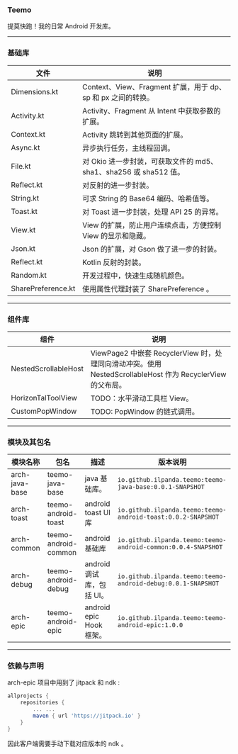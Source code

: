 ### Teemo

提莫快跑！我的日常 Android 开发库。


---

### 基础库

文件 | 说明
---| ---
Dimensions.kt | Context、View、Fragment 扩展，用于 dp、sp 和 px 之间的转换。
Activity.kt |  Activity、Fragment 从 Intent 中获取参数的扩展。
Context.kt | Activity 跳转到其他页面的扩展。
Async.kt | 异步执行任务，主线程回调。
File.kt | 对 Okio 进一步封装，可获取文件的 md5、sha1、sha256 或 sha512 值。
Reflect.kt | 对反射的进一步封装。
String.kt | 可求 String 的 Base64 编码、哈希值等。
Toast.kt | 对 Toast 进一步封装，处理 API 25 的异常。
View.kt | View 的扩展，防止用户连续点击，方便控制 View 的显示和隐藏。
Json.kt  |  Json 的扩展，对 Gson 做了进一步的封装。
Reflect.kt | Kotlin 反射的封装。
Random.kt | 开发过程中，快速生成随机颜色。
SharePreference.kt | 使用属性代理封装了 SharePreference 。

---

### 组件库

组件 | 说明
---| ---
NestedScrollableHost | ViewPage2 中嵌套 RecyclerView 时，处理同向滑动冲突。使用 NestedScrollableHost 作为 RecyclerView 的父布局。
HorizonTalToolView | TODO：水平滑动工具栏 View。
CustomPopWindow | TODO: PopWindow 的链式调用。

---

### 模块及其包名

模块名称 | 包名 | 描述 |  版本说明
---| --- | --- | ---
arch-java-base | teemo-java-base | java 基础库。 | `io.github.ilpanda.teemo:teemo-java-base:0.0.1-SNAPSHOT`
arch-toast | teemo-android-toast |  android toast UI 库 | `io.github.ilpanda.teemo:teemo-android-toast:0.0.2-SNAPSHOT`
arch-common | teemo-android-common |  android 基础库 | `io.github.ilpanda.teemo:teemo-android-common:0.0.4-SNAPSHOT`
arch-debug | teemo-android-debug | android 调试库，包括 UI。 | `io.github.ilpanda.teemo:teemo-android-debug:0.0.1-SNAPSHOT`
arch-epic |  teemo-android-epic |  android epic Hook 框架。 | `io.github.ilpanda.teemo:teemo-android-epic:1.0.0`

---

### 依赖与声明

arch-epic 项目中用到了 jitpack 和 ndk :

```groovy
allprojects {
    repositories {
        ... ...
        maven { url 'https://jitpack.io' }
    }
}
```

因此客户端需要手动下载对应版本的 ndk 。

